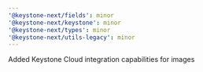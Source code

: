 ```yaml
---
'@keystone-next/fields': minor
'@keystone-next/keystone': minor
'@keystone-next/types': minor
'@keystone-next/utils-legacy': minor
---
```


Added Keystone Cloud integration capabilities for images
